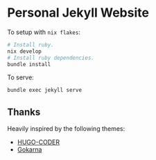 # Personal Jekyll Website

To setup with `nix flakes`:

```sh
# Install ruby.
nix develop
# Install ruby dependencies.
bundle install
```

To serve:

```sh
bundle exec jekyll serve
```

## Thanks

Heavily inspired by the following themes:

- [HUGO-CODER](https://github.com/luizdepra/hugo-coder/)
- [Gokarna](https://github.com/526avijitgupta/gokarna)
